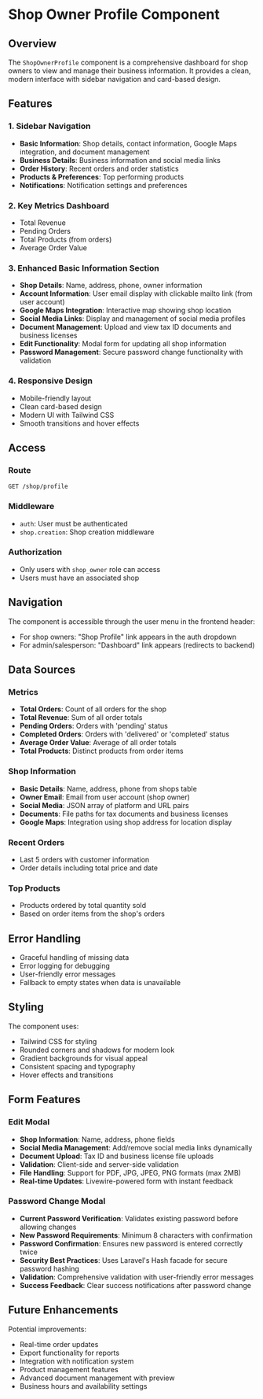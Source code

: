 # Shop Owner Profile Component

## Overview

The `ShopOwnerProfile` component is a comprehensive dashboard for shop owners to view and manage their business information. It provides a clean, modern interface with sidebar navigation and card-based design.

## Features

### 1. Sidebar Navigation
- **Basic Information**: Shop details, contact information, Google Maps integration, and document management
- **Business Details**: Business information and social media links
- **Order History**: Recent orders and order statistics
- **Products & Preferences**: Top performing products
- **Notifications**: Notification settings and preferences

### 2. Key Metrics Dashboard
- Total Revenue
- Pending Orders
- Total Products (from orders)
- Average Order Value

### 3. Enhanced Basic Information Section
- **Shop Details**: Name, address, phone, owner information
- **Account Information**: User email display with clickable mailto link (from user account)
- **Google Maps Integration**: Interactive map showing shop location
- **Social Media Links**: Display and management of social media profiles
- **Document Management**: Upload and view tax ID documents and business licenses
- **Edit Functionality**: Modal form for updating all shop information
- **Password Management**: Secure password change functionality with validation

### 4. Responsive Design
- Mobile-friendly layout
- Clean card-based design
- Modern UI with Tailwind CSS
- Smooth transitions and hover effects

## Access

### Route
```
GET /shop/profile
```

### Middleware
- `auth`: User must be authenticated
- `shop.creation`: Shop creation middleware

### Authorization
- Only users with `shop_owner` role can access
- Users must have an associated shop

## Navigation

The component is accessible through the user menu in the frontend header:
- For shop owners: "Shop Profile" link appears in the auth dropdown
- For admin/salesperson: "Dashboard" link appears (redirects to backend)

## Data Sources

### Metrics
- **Total Orders**: Count of all orders for the shop
- **Total Revenue**: Sum of all order totals
- **Pending Orders**: Orders with 'pending' status
- **Completed Orders**: Orders with 'delivered' or 'completed' status
- **Average Order Value**: Average of all order totals
- **Total Products**: Distinct products from order items

### Shop Information
- **Basic Details**: Name, address, phone from shops table
- **Owner Email**: Email from user account (shop owner)
- **Social Media**: JSON array of platform and URL pairs
- **Documents**: File paths for tax documents and business licenses
- **Google Maps**: Integration using shop address for location display

### Recent Orders
- Last 5 orders with customer information
- Order details including total price and date

### Top Products
- Products ordered by total quantity sold
- Based on order items from the shop's orders

## Error Handling

- Graceful handling of missing data
- Error logging for debugging
- User-friendly error messages
- Fallback to empty states when data is unavailable

## Styling

The component uses:
- Tailwind CSS for styling
- Rounded corners and shadows for modern look
- Gradient backgrounds for visual appeal
- Consistent spacing and typography
- Hover effects and transitions

## Form Features

### Edit Modal
- **Shop Information**: Name, address, phone fields
- **Social Media Management**: Add/remove social media links dynamically
- **Document Upload**: Tax ID and business license file uploads
- **Validation**: Client-side and server-side validation
- **File Handling**: Support for PDF, JPG, JPEG, PNG formats (max 2MB)
- **Real-time Updates**: Livewire-powered form with instant feedback

### Password Change Modal
- **Current Password Verification**: Validates existing password before allowing changes
- **New Password Requirements**: Minimum 8 characters with confirmation
- **Password Confirmation**: Ensures new password is entered correctly twice
- **Security Best Practices**: Uses Laravel's Hash facade for secure password hashing
- **Validation**: Comprehensive validation with user-friendly error messages
- **Success Feedback**: Clear success notifications after password change

## Future Enhancements

Potential improvements:
- Real-time order updates
- Export functionality for reports
- Integration with notification system
- Product management features
- Advanced document management with preview
- Business hours and availability settings
